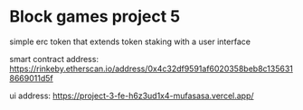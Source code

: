 # Block games project 5

simple erc token that extends token staking with a user interface

smart contract address: https://rinkeby.etherscan.io/address/0x4c32df9591af6020358beb8c1356318669011d5f


ui address: https://project-3-fe-h6z3ud1x4-mufasasa.vercel.app/


